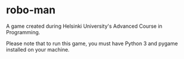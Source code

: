 # robo-man
A game created during Helsinki University's Advanced Course in Programming.

Please note that to run this game, you must have Python 3 and pygame installed on your machine.
